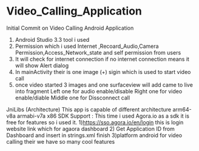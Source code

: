 # Video_Calling_Application
Initial Commit on Video Calling Android Application
1) Android Studio 3.3 tool i used 
2) Permission which i used 	Internet ,Recoard_Audio,Camera Permission,Access_Network_state and self permission from users
3)  It will check for internet connection if no internet connection means it will show  Alert dialog
4) In mainActivity their is one image (+) sigin which is used to start video call 
5) once video started 3 images and one surfaceview will add came to live into fragment
   Left one for audio enable/disable 
   Right one for video enable/diable
   Middle one for Dissconnect call

JniLibs (Architecture)
This app is capable of different architecture 
arm64-v8a
armabi-v7a
x86
SDK Support  :
This time i used Agora.io as a sdk it is free for features so i used it.
1)https://sso.agora.io/en/login this is login website link which for agaora dashboard
2) Get Application ID from Dashboard and insert in strings.xml finish 
3)platform android for video calling their we have so many cool features
